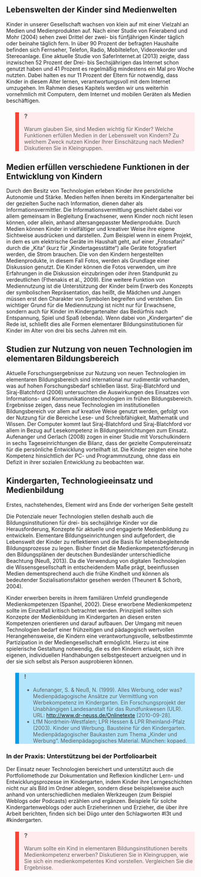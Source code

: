 <!-- filename: 01_Kinder_und_ihr_Zugang_zu_neuen_Technologien.md -->
<!-- title: Kinder und ihr Zugang zu neuen Technologien -->

## Lebenswelten der Kinder sind Medienwelten

Kinder in unserer Gesellschaft wachsen von klein auf mit einer Vielzahl an Medien und Medienprodukten auf. Nach einer Studie von Feierabend und Mohr (2004) sehen zwei Drittel der zwei- bis fünfjährigen Kinder täglich oder beinahe täglich fern. In über 90 Prozent der befragten Haushalte befinden sich Fernseher, Telefon, Radio, Mobiltelefon, Videorekorder und Stereoanlage. Eine aktuelle Studie von SaferInternet.at (2013) zeigte, dass inzwischen 52 Prozent der Drei- bis Sechsjährigen das Internet schon genutzt haben und 41 Prozent es regelmäßig mindestens ein Mal pro Woche nutzten. Dabei halten es nur 11 Prozent der Eltern für notwendig, dass Kinder in diesem Alter lernen, verantwortungsvoll mit dem Internet umzugehen. Im Rahmen dieses Kapitels werden wir uns weiterhin vornehmlich mit Computern, dem Internet und mobilen Geräten als Medien beschäftigen.

<blockquote style="background: #FFEBEE; border-left: 10px solid #F44336">

### ?

Warum glauben Sie, sind Medien wichtig für Kinder? Welche Funktionen erfüllen Medien in der Lebenswelt von Kindern? Zu welchem Zweck nutzen Kinder Ihrer Einschätzung nach Medien? Diskutieren Sie in Kleingruppen.

</blockquote>

## Medien erfüllen verschiedene Funktionen in der Entwicklung von Kindern

Durch den Besitz von Technologien erleben Kinder ihre persönliche Autonomie und Stärke. Medien helfen ihnen bereits im Kindergartenalter bei der gezielten Suche nach Information, dienen daher als Informationsvermittler. Die Informationsvermittlung geschieht dabei vor allem gemeinsam in Begleitung Erwachsener, wenn Kinder noch nicht lesen können, oder allein, anhand altersangepasster Medienprodukte. Durch Medien können Kinder in vielfältiger und kreativer Weise ihre eigene Sichtweise ausdrücken und darstellen. Zum Beispiel wenn in einem Projekt, in dem es um elektrische Geräte im Haushalt geht, auf einer „Fotosafari“ durch die „Kita“ (kurz für „Kindertagesstätte“) alle Geräte fotografiert werden, die Strom brauchen. Die von den Kindern hergestellten Medienprodukte, in diesem Fall Fotos, werden als Grundlage einer Diskussion genutzt. Die Kinder können die Fotos verwenden, um ihre Erfahrungen in die Diskussion einzubringen oder ihren Standpunkt zu verdeutlichen (Fthenakis et al., 2009). Eine weitere Funktion von Mediennutzung ist die Unterstützung der Kinder beim Erwerb des Konzepts der symbolischen Repräsentation, das heißt, die Mädchen und Jungen müssen erst den Charakter von Symbolen begreifen und verstehen. Ein wichtiger Grund für die Mediennutzung ist nicht nur für Erwachsene, sondern auch für Kinder im Kindergartenalter das Bedürfnis nach Entspannung, Spiel und Spaß (ebenda). Wenn dabei von „Kindergarten“ die Rede ist, schließt dies alle Formen elementarer Bildungsinstitutionen für Kinder im Alter von drei bis sechs Jahren mit ein.

## Studien zur Nutzung von neuen Technologien im elementaren Bildungsbereich

Aktuelle Forschungsergebnisse zur Nutzung von neuen Technologien im elementaren Bildungsbereich sind international nur rudimentär vorhanden, was auf hohen Forschungsbedarf schließen lässt. Siraj-Blatchford und Siraj-Blatchford (2006) untersuchten die Auswirkungen des Einsatzes von Informations- und Kommunikationstechnologien im frühen Bildungsbereich. Ergebnisse zeigen, dass neue Technologien im institutionellen Bildungsbereich vor allem auf kreative Weise genutzt werden, gefolgt von der Nutzung für die Bereiche Lese- und Schreibfähigkeit, Mathematik und Wissen. Der Computer kommt laut Siraj-Blatchford und Siraj-Blatchford vor allem in Bezug auf Lesekompetenz in Bildungseinrichtungen zum Einsatz. Aufenanger und Gerlach (2008) zogen in einer Studie mit Vorschulkindern in sechs Tageseinrichtungen die Bilanz, dass der gezielte Computereinsatz für die persönliche Entwicklung vorteilhaft ist. Die Kinder zeigten eine hohe Kompetenz hinsichtlich der PC- und Programmnutzung, ohne dass ein Defizit in ihrer sozialen Entwicklung zu beobachten war.

## Kindergarten, Technologieeinsatz und Medienbildung

Erstes, nachstehendes, Element wird ans Ende der vorherigen Seite gestellt

Die Potenziale neuer Technologien stellen deshalb auch die Bildungsinstitutionen für drei- bis sechsjährige Kinder vor die Herausforderung, Konzepte für aktuelle und engagierte Medienbildung zu entwickeln. Elementare Bildungseinrichtungen sind aufgefordert, die Lebenswelt der Kinder zu reflektieren und die Basis für lebensbegleitende Bildungsprozesse zu legen. Bisher findet die Medienkompetenzförderung in den Bildungsplänen der deutschen Bundesländer unterschiedliche Beachtung (Neuß, 2013). Da die Verwendung von digitalen Technologien die Wissensgesellschaft in entscheidendem Maße prägt, beeinflussen Medien dementsprechend auch die frühe Kindheit und können als bedeutender Sozialisationsfaktor gesehen werden (Theunert & Schorb, 2004).

Kinder erwerben bereits in ihrem familiären Umfeld grundlegende Medienkompetenzen (Spanhel, 2002). Diese erworbene Medienkompetenz sollte im Einzelfall kritisch betrachtet werden. Prinzipiell sollten sich Konzepte der Medienbildung im Kindergarten an diesen ersten Kompetenzen orientieren und darauf aufbauen. Der Umgang mit neuen Technologien bedarf einer frühzeitigen und pädagogisch wertvollen Herangehensweise, die Kindern eine verantwortungsvolle, selbstbestimmte Partizipation in der Mediengesellschaft ermöglicht. Hierzu ist eine spielerische Gestaltung notwendig, die es den Kindern erlaubt, sich ihre eigenen, individuellen Handhabungen selbstgesteuert anzueignen und in der sie sich selbst als Person ausprobieren können.

<blockquote style="background: #B3E5FC; border-left: 10px solid #039BE5">

### !

- Aufenanger, S. & Neuß, N. (1999). Alles Werbung, oder was? Medienpädagogische Ansätze zur Vermittlung von Werbekompetenz im Kindergarten. Ein Forschungsprojekt der Unabhängigen Landesanstalt für das Rundfunkwesen (ULR). URL: http://www.dr-neuss.de/Onlinetexte \[2010-09-28].
- LfM Nordrhein-Westfalen; LPR Hessen & LPR Rheinland-Pfalz (2003). Kinder und Werbung. Bausteine für den Kindergarten. Medienpädagogischer Baukasten zum Thema „Kinder und Werbung“. Medienpädagogisches Material. München: kopaed.

</blockquote>

### In der Praxis: Unterstützung bei der Portfolioarbeit

Der Einsatz neuer Technologien bereichert und unterstützt auch die Portfoliomethode zur Dokumentation und Reflexion kindlicher Lern- und Entwicklungsprozesse im Kindergarten, indem Kinder ihre Lerngeschichten nicht nur als Bild im Ordner ablegen, sondern diese beispielsweise auch anhand von unterschiedlichen medialen Werkzeugen (zum Beispiel Weblogs oder Podcasts) erzählen und ergänzen. Beispiele für solche Kindergartenweblogs oder auch Erzieherinnen und Erzieher, die über ihre Arbeit berichten, finden sich bei Diigo unter den Schlagworten #l3t und #kindergarten.

</blockquote>

<blockquote style="background: #FFEBEE; border-left: 10px solid #F44336">

### ?

Warum sollte ein Kind in elementaren Bildungsinstitutionen bereits Medienkompetenz erwerben? Diskutieren Sie in Kleingruppen, wie Sie sich ein medienkompetentes Kind vorstellen. Vergleichen Sie die Ergebnisse.

</blockquote>
